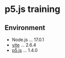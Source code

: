 # p5.js training

## Environment

- Node.js ... 17.0.1
- [vite](https://vitejs.dev/) ... 2.6.4
- [p5.js](https://p5js.org/) ... 1.4.0